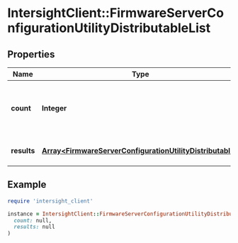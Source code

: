 # IntersightClient::FirmwareServerConfigurationUtilityDistributableList

## Properties

| Name | Type | Description | Notes |
| ---- | ---- | ----------- | ----- |
| **count** | **Integer** | The total number of &#39;firmware.ServerConfigurationUtilityDistributable&#39; resources matching the request, accross all pages. The &#39;Count&#39; attribute is included when the HTTP GET request includes the &#39;$inlinecount&#39; parameter. | [optional] |
| **results** | [**Array&lt;FirmwareServerConfigurationUtilityDistributable&gt;**](FirmwareServerConfigurationUtilityDistributable.md) | The array of &#39;firmware.ServerConfigurationUtilityDistributable&#39; resources matching the request. | [optional] |

## Example

```ruby
require 'intersight_client'

instance = IntersightClient::FirmwareServerConfigurationUtilityDistributableList.new(
  count: null,
  results: null
)
```

